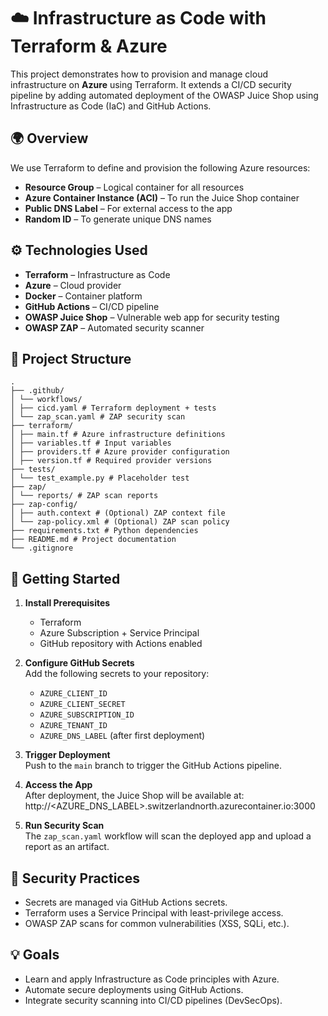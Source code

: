 # ☁️ Infrastructure as Code with Terraform & Azure

This project demonstrates how to provision and manage cloud infrastructure on **Azure** using Terraform. It extends a CI/CD security pipeline by adding automated deployment of the OWASP Juice Shop using Infrastructure as Code (IaC) and GitHub Actions.

## 🌍 Overview

We use Terraform to define and provision the following Azure resources:

- **Resource Group** – Logical container for all resources
- **Azure Container Instance (ACI)** – To run the Juice Shop container
- **Public DNS Label** – For external access to the app
- **Random ID** – To generate unique DNS names

## ⚙️ Technologies Used

- **Terraform** – Infrastructure as Code
- **Azure** – Cloud provider
- **Docker** – Container platform
- **GitHub Actions** – CI/CD pipeline
- **OWASP Juice Shop** – Vulnerable web app for security testing
- **OWASP ZAP** – Automated security scanner

## 📂 Project Structure
    . 
    ├── .github/ 
    │ └── workflows/ 
    │ ├── cicd.yaml # Terraform deployment + tests 
    │ └── zap_scan.yaml # ZAP security scan 
    ├── terraform/ 
    │ ├── main.tf # Azure infrastructure definitions 
    │ ├── variables.tf # Input variables 
    │ ├── providers.tf # Azure provider configuration 
    │ ├── version.tf # Required provider versions 
    ├── tests/ 
    │ └── test_example.py # Placeholder test 
    ├── zap/ 
    │ └── reports/ # ZAP scan reports 
    ├── zap-config/ 
    │ ├── auth.context # (Optional) ZAP context file 
    │ └── zap-policy.xml # (Optional) ZAP scan policy 
    ├── requirements.txt # Python dependencies 
    ├── README.md # Project documentation 
    └── .gitignore
               
## 🚀 Getting Started

1. **Install Prerequisites**  
   - Terraform
   - Azure Subscription + Service Principal
   - GitHub repository with Actions enabled

2. **Configure GitHub Secrets**  
   Add the following secrets to your repository:
   - `AZURE_CLIENT_ID`
   - `AZURE_CLIENT_SECRET`
   - `AZURE_SUBSCRIPTION_ID`
   - `AZURE_TENANT_ID`
   - `AZURE_DNS_LABEL` (after first deployment)

3. **Trigger Deployment**  
   Push to the `main` branch to trigger the GitHub Actions pipeline.

4. **Access the App**  
   After deployment, the Juice Shop will be available at:
http://<AZURE_DNS_LABEL>.switzerlandnorth.azurecontainer.io:3000

5. **Run Security Scan**  
The `zap_scan.yaml` workflow will scan the deployed app and upload a report as an artifact.

## 🔐 Security Practices

- Secrets are managed via GitHub Actions secrets.
- Terraform uses a Service Principal with least-privilege access.
- OWASP ZAP scans for common vulnerabilities (XSS, SQLi, etc.).

## 💡 Goals

- Learn and apply Infrastructure as Code principles with Azure.
- Automate secure deployments using GitHub Actions.
- Integrate security scanning into CI/CD pipelines (DevSecOps).

